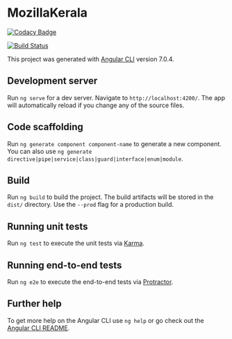 # MozillaKerala

[![Codacy Badge](https://api.codacy.com/project/badge/Grade/2f55e09c16f84e76834fc1a35d2dc14c)](https://app.codacy.com/app/Mozilla-Kerala/home-front?utm_source=github.com&utm_medium=referral&utm_content=Mozilla-Kerala/home-front&utm_campaign=Badge_Grade_Dashboard)

[![Build Status](https://jenkins.mozillakerala.com/job/Mozilla%20Kerala%20FE%20Production/badge/icon)](https://jenkins.mozillakerala.com/job/Mozilla%20Kerala%20FE%20Production/)

This project was generated with [Angular CLI](https://github.com/angular/angular-cli) version 7.0.4.

## Development server

Run `ng serve` for a dev server. Navigate to `http://localhost:4200/`. The app will automatically reload if you change any of the source files.

## Code scaffolding

Run `ng generate component component-name` to generate a new component. You can also use `ng generate directive|pipe|service|class|guard|interface|enum|module`.

## Build

Run `ng build` to build the project. The build artifacts will be stored in the `dist/` directory. Use the `--prod` flag for a production build.

## Running unit tests

Run `ng test` to execute the unit tests via [Karma](https://karma-runner.github.io).

## Running end-to-end tests

Run `ng e2e` to execute the end-to-end tests via [Protractor](http://www.protractortest.org/).

## Further help

To get more help on the Angular CLI use `ng help` or go check out the [Angular CLI README](https://github.com/angular/angular-cli/blob/master/README.md).
